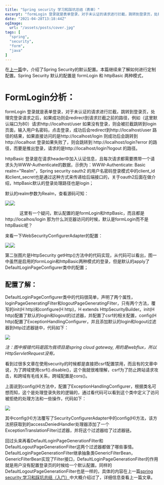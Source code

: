 ```yaml
---
title: "Spring security 学习和踩坑总结（表单）"
excerpt: "formLogin 登录就是表单登录，对于未认证的请求进行拦截，跳转到登录页，处理完登录请求之后，如果成功则会redirect到请求拦截之前的路径"
date: "2021-04-28T13:18:44Z"
ogImage:
  url: "/assets/posts/cover.jpg"
tags: [
  "spring",
  "security",
  "form",
  "java"
]
---
```


在[上一篇](posts/spring-security)中，介绍了Spring Security的默认配置。本篇继续来了解如何进行定制配置。Spring Security 默认的配置是 formLogin 和 httpBasic 两种模式，

# FormLogin分析：

formLogin 登录就是表单登录，对于未认证的请求进行拦截，跳转到登录页，处理完登录请求之后，如果成功则会redirect到请求拦截之前的路径，例如（这里默认端口为80）请求http://localhost/user 如果没有登录，则会被拦截跳转到login页面，输入用户名密码，点击登录，成功后会redirect到http://localhost/user 路径的结果，如果直接访问的是http://localhost/login 则成功后会跳转到http://localhost 登录如果失败了，则会跳转到 http://localhost/login?error 的路径，而要是推出登录，请求的是http://localhost/login?logout 的路径。

httpBasic 登录是在请求header中加入认证信息，且每次请求都需要携带一个请求头为WWW-Authenticate的数据，示例为：WWW-Authenticate: Basic realm="Realm"，Spring security oauth2 的用户名密码登录模式中的client\_id和client\_secret也是通过这种方式来传递给后端接口的，关于oauth2后面在做介绍，httpBasic默认的登录处理路径也是login；

默认的realm参数为Realm，查看源码可知：

![](https://static.oschina.net/uploads/img/202104/14103801_WUSj.png)![](https://static.oschina.net/uploads/img/202104/14103801_59Rw.png)

            这里有一个疑问，默认配置的是formLogin和httpBasic，而且都是http://localhos/login 那为什么浏览器访问的时候，默认是formLogin而不是httpBasic呢？

来看一下WebSecurityConfigurerAdapter的配置：

![](https://static.oschina.net/uploads/img/202104/14103801_xvHW.png)![](https://static.oschina.net/uploads/img/202104/14103801_LStN.png)

第二张图片是HttpSecurity getHttp()方法中的代码实现，从代码可以看出，图一中虽然是启用的formLogin和httpBasic两种模式的登录，但是默认的apply了DefaultLoginPageConfigurer类中的配置；

## 配置了解：

DefaultLoginPageConfigurer类中的代码很简单，声明了两个属性，loginPageGeneratingFilter和logoutPageGeneratingFilter，只有两个方法，覆写的init(H http)和configure(H http)，H extends HttpSecurityBuilder。init(H http)配置了默认的login和logout的过滤器，并配置了csrf的相关配置，config(H http)配置了ExceptionHandlingConfigurer，并且添加默认的login和logout过滤器到http过滤器链中，代码如下：

![](https://static.oschina.net/uploads/img/202104/14103801_KzHF.png)

_注：图中报错代码是因为我项目是spring cloud gateway, 用的是webflux，所以HttpServletRequest没有。_

看到过很多文章在使用security的时候都是直接把csrf配置禁用，而且有的文章中说，为了跨域使用csrf().disable()，这个我就很难理解，csrf为了防止跨站请求攻击，和跨域有毛线关系，跨域配置是cors()。

上面说到config(H)方法中，配置了ExceptionHandlingConfigurer，根据类名可想而知，这个是处理登录失败的逻辑的，通过看代码可以看到这个类中定义了访问被拒绝的处理方法和一些操作，代码如下：

![](https://static.oschina.net/uploads/img/202104/14103802_COts.png)

其中config(H)方法覆写了SecurityConfigurerAdapter中的config(H)方法，该方法把获取到的accessDeniedHandler处理器添加了一个ExceptionTranslationFilter过滤器，并将这个过滤器给了过滤器链。

回过头来再看DefaultLoginPageGenerationFilter和DefaultLogoutPageGenerationFilter这两个过滤器都做了哪些事情。DefaultLoginPageGenerationFilter继承抽象类GenericFilterBean，GenericFilterBean实现了Filter接口，DefaultLoginPageGenerationFilter的作用就是用户没有配置登录页的时候给一个默认配置。同样的DefaultLogoutPageGenerationFilter也是一样的，具体的内容在上一篇[spring security 学习和踩坑总结（入门）](https://www.leafage.top/posts/detail/208291JMJ)中大概介绍过了，详细信息查看上一篇文章。